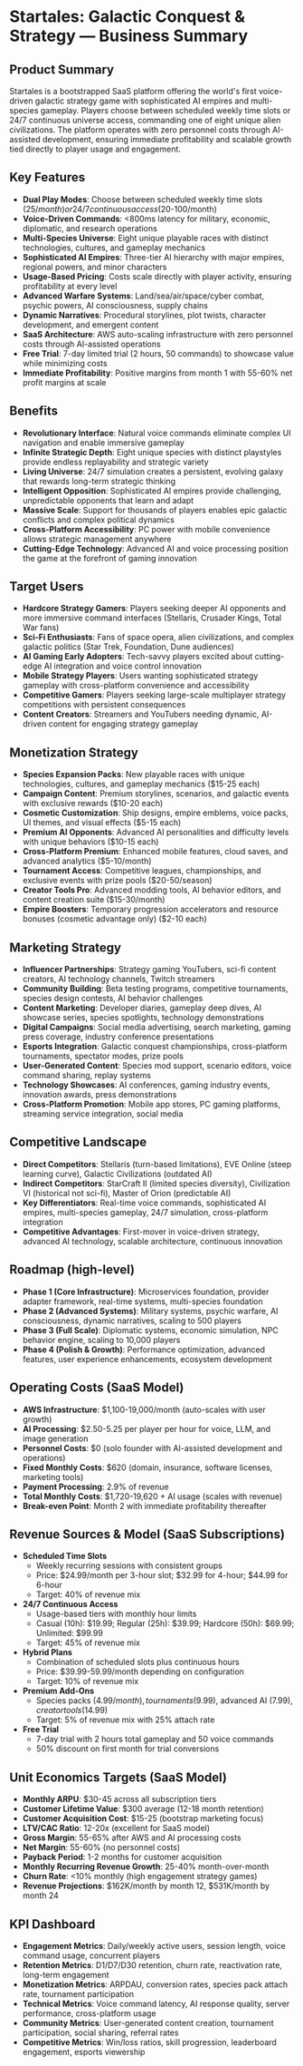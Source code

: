 # Startales: Galactic Conquest & Strategy — Business Summary

## Product Summary
Startales is a bootstrapped SaaS platform offering the world's first voice-driven galactic strategy game with sophisticated AI empires and multi-species gameplay. Players choose between scheduled weekly time slots or 24/7 continuous universe access, commanding one of eight unique alien civilizations. The platform operates with zero personnel costs through AI-assisted development, ensuring immediate profitability and scalable growth tied directly to player usage and engagement.

## Key Features
- **Dual Play Modes**: Choose between scheduled weekly time slots ($25/month) or 24/7 continuous access ($20-100/month)
- **Voice-Driven Commands**: <800ms latency for military, economic, diplomatic, and research operations
- **Multi-Species Universe**: Eight unique playable races with distinct technologies, cultures, and gameplay mechanics
- **Sophisticated AI Empires**: Three-tier AI hierarchy with major empires, regional powers, and minor characters
- **Usage-Based Pricing**: Costs scale directly with player activity, ensuring profitability at every level
- **Advanced Warfare Systems**: Land/sea/air/space/cyber combat, psychic powers, AI consciousness, supply chains
- **Dynamic Narratives**: Procedural storylines, plot twists, character development, and emergent content
- **SaaS Architecture**: AWS auto-scaling infrastructure with zero personnel costs through AI-assisted operations
- **Free Trial**: 7-day limited trial (2 hours, 50 commands) to showcase value while minimizing costs
- **Immediate Profitability**: Positive margins from month 1 with 55-60% net profit margins at scale

## Benefits
- **Revolutionary Interface**: Natural voice commands eliminate complex UI navigation and enable immersive gameplay
- **Infinite Strategic Depth**: Eight unique species with distinct playstyles provide endless replayability and strategic variety
- **Living Universe**: 24/7 simulation creates a persistent, evolving galaxy that rewards long-term strategic thinking
- **Intelligent Opposition**: Sophisticated AI empires provide challenging, unpredictable opponents that learn and adapt
- **Massive Scale**: Support for thousands of players enables epic galactic conflicts and complex political dynamics
- **Cross-Platform Accessibility**: PC power with mobile convenience allows strategic management anywhere
- **Cutting-Edge Technology**: Advanced AI and voice processing position the game at the forefront of gaming innovation

## Target Users
- **Hardcore Strategy Gamers**: Players seeking deeper AI opponents and more immersive command interfaces (Stellaris, Crusader Kings, Total War fans)
- **Sci-Fi Enthusiasts**: Fans of space opera, alien civilizations, and complex galactic politics (Star Trek, Foundation, Dune audiences)
- **AI Gaming Early Adopters**: Tech-savvy players excited about cutting-edge AI integration and voice control innovation
- **Mobile Strategy Players**: Users wanting sophisticated strategy gameplay with cross-platform convenience and accessibility
- **Competitive Gamers**: Players seeking large-scale multiplayer strategy competitions with persistent consequences
- **Content Creators**: Streamers and YouTubers needing dynamic, AI-driven content for engaging strategy gameplay

## Monetization Strategy
- **Species Expansion Packs**: New playable races with unique technologies, cultures, and gameplay mechanics ($15-25 each)
- **Campaign Content**: Premium storylines, scenarios, and galactic events with exclusive rewards ($10-20 each)
- **Cosmetic Customization**: Ship designs, empire emblems, voice packs, UI themes, and visual effects ($5-15 each)
- **Premium AI Opponents**: Advanced AI personalities and difficulty levels with unique behaviors ($10-15 each)
- **Cross-Platform Premium**: Enhanced mobile features, cloud saves, and advanced analytics ($5-10/month)
- **Tournament Access**: Competitive leagues, championships, and exclusive events with prize pools ($20-50/season)
- **Creator Tools Pro**: Advanced modding tools, AI behavior editors, and content creation suite ($15-30/month)
- **Empire Boosters**: Temporary progression accelerators and resource bonuses (cosmetic advantage only) ($2-10 each)

## Marketing Strategy
- **Influencer Partnerships**: Strategy gaming YouTubers, sci-fi content creators, AI technology channels, Twitch streamers
- **Community Building**: Beta testing programs, competitive tournaments, species design contests, AI behavior challenges
- **Content Marketing**: Developer diaries, gameplay deep dives, AI showcase series, species spotlights, technology demonstrations
- **Digital Campaigns**: Social media advertising, search marketing, gaming press coverage, industry conference presentations
- **Esports Integration**: Galactic conquest championships, cross-platform tournaments, spectator modes, prize pools
- **User-Generated Content**: Species mod support, scenario editors, voice command sharing, replay systems
- **Technology Showcases**: AI conferences, gaming industry events, innovation awards, press demonstrations
- **Cross-Platform Promotion**: Mobile app stores, PC gaming platforms, streaming service integration, social media

## Competitive Landscape
- **Direct Competitors**: Stellaris (turn-based limitations), EVE Online (steep learning curve), Galactic Civilizations (outdated AI)
- **Indirect Competitors**: StarCraft II (limited species diversity), Civilization VI (historical not sci-fi), Master of Orion (predictable AI)
- **Key Differentiators**: Real-time voice commands, sophisticated AI empires, multi-species gameplay, 24/7 simulation, cross-platform integration
- **Competitive Advantages**: First-mover in voice-driven strategy, advanced AI technology, scalable architecture, continuous innovation

## Roadmap (high-level)
- **Phase 1 (Core Infrastructure)**: Microservices foundation, provider adapter framework, real-time systems, multi-species foundation
- **Phase 2 (Advanced Systems)**: Military systems, psychic warfare, AI consciousness, dynamic narratives, scaling to 500 players
- **Phase 3 (Full Scale)**: Diplomatic systems, economic simulation, NPC behavior engine, scaling to 10,000 players
- **Phase 4 (Polish & Growth)**: Performance optimization, advanced features, user experience enhancements, ecosystem development

## Operating Costs (SaaS Model)
- **AWS Infrastructure**: $1,100-19,000/month (auto-scales with user growth)
- **AI Processing**: $2.50-5.25 per player per hour for voice, LLM, and image generation
- **Personnel Costs**: $0 (solo founder with AI-assisted development and operations)
- **Fixed Monthly Costs**: $620 (domain, insurance, software licenses, marketing tools)
- **Payment Processing**: 2.9% of revenue
- **Total Monthly Costs**: $1,720-19,620 + AI usage (scales with revenue)
- **Break-even Point**: Month 2 with immediate profitability thereafter

## Revenue Sources & Model (SaaS Subscriptions)
- **Scheduled Time Slots**
  - Weekly recurring sessions with consistent groups
  - Price: $24.99/month per 3-hour slot; $32.99 for 4-hour; $44.99 for 6-hour
  - Target: 40% of revenue mix
- **24/7 Continuous Access**
  - Usage-based tiers with monthly hour limits
  - Casual (10h): $19.99; Regular (25h): $39.99; Hardcore (50h): $69.99; Unlimited: $99.99
  - Target: 45% of revenue mix
- **Hybrid Plans**
  - Combination of scheduled slots plus continuous hours
  - Price: $39.99-59.99/month depending on configuration
  - Target: 10% of revenue mix
- **Premium Add-Ons**
  - Species packs ($4.99/month), tournaments ($9.99), advanced AI ($7.99), creator tools ($14.99)
  - Target: 5% of revenue mix with 25% attach rate
- **Free Trial**
  - 7-day trial with 2 hours total gameplay and 50 voice commands
  - 50% discount on first month for trial conversions

## Unit Economics Targets (SaaS Model)
- **Monthly ARPU**: $30-45 across all subscription tiers
- **Customer Lifetime Value**: $300 average (12-18 month retention)
- **Customer Acquisition Cost**: $15-25 (bootstrap marketing focus)
- **LTV/CAC Ratio**: 12-20x (excellent for SaaS model)
- **Gross Margin**: 55-65% after AWS and AI processing costs
- **Net Margin**: 55-60% (no personnel costs)
- **Payback Period**: 1-2 months for customer acquisition
- **Monthly Recurring Revenue Growth**: 25-40% month-over-month
- **Churn Rate**: <10% monthly (high engagement strategy games)
- **Revenue Projections**: $162K/month by month 12, $531K/month by month 24

## KPI Dashboard
- **Engagement Metrics**: Daily/weekly active users, session length, voice command usage, concurrent players
- **Retention Metrics**: D1/D7/D30 retention, churn rate, reactivation rate, long-term engagement
- **Monetization Metrics**: ARPDAU, conversion rates, species pack attach rate, tournament participation
- **Technical Metrics**: Voice command latency, AI response quality, server performance, cross-platform usage
- **Community Metrics**: User-generated content creation, tournament participation, social sharing, referral rates
- **Competitive Metrics**: Win/loss ratios, skill progression, leaderboard engagement, esports viewership


